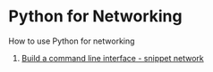 # Python for Networking
How to use Python for networking

1. [Build a command line interface - snippet network](https://github.com/SEUNGHO-Y00/PythonforNetworking/blob/main/CommandLineInterface.md)
